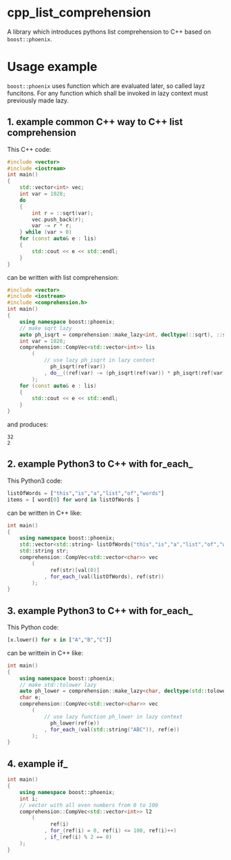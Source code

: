# cpp_list_comprehension
A library which introduces pythons list comprehension to C++ based on `boost::phoenix`.
# Usage example
`boost::phoenix` uses function which are evaluated later, so called layz funcitons. For any function which shall be invoked in lazy context must previously made lazy.
## 1. example common C++ way to C++ list comprehension
This C++ code:
```C++
#include <vector>
#include <iostream>
int main()
{
    std::vector<int> vec;
    int var = 1028;
    do
    {
        int r = ::sqrt(var);
        vec.push_back(r);
        var -= r * r;
    } while (var > 0)
    for (const auto& e : lis)
    {
        std::cout << e << std::endl;
    }
}
```
can be written with list comprehension:
```C++
#include <vector>
#include <iostream>
#include <comprehension.h>
int main()
{
    using namespace boost::phoenix;
    // make sqrt lazy
    auto ph_isqrt = comprehension::make_lazy<int, decltype(::sqrt), ::sqrt>();
    int var = 1028;
    comprehension::CompVec<std::vector<int>> lis
        (
            // use lazy ph_isqrt in lazy context
              ph_isqrt(ref(var))
            , do__((ref(var) -= (ph_isqrt(ref(var)) * ph_isqrt(ref(var)))) > 0)
        );
    for (const auto& e : lis)
    {
        std::cout << e << std::endl;
    }
}
```
and produces:
```
32
2
```
## 2. example Python3 to C++ with for_each_
This Python3 code:
```python
listOfWords = ["this","is","a","list","of","words"]
items = [ word[0] for word in listOfWords ]
```
can be written in C++ like:
```C++
int main()
{
    using namespace boost::phoenix;
    std::vector<std::string> listOfWords{"this","is","a","list","of","words"}
    std::string str;
    comprehension::CompVec<std::vector<char>> vec
        (
              ref(str)[val(0)]
            , for_each_(val(listOfWords), ref(str))
        );
}
```
## 3. example Python3 to C++ with for_each_
This Python code:
```python
[x.lower() for x in ["A","B","C"]]
```
can be writtein in C++ like:
```C++
int main()
{
    using namespace boost::phoenix;
    // make std::tolower lazy
    auto ph_lower = comprehension::make_lazy<char, decltype(std::tolower), std::tolower>()
    char e;
    comprehension::CompVec<std::vector<char>> vec
        (
            // use lazy function ph_lower in lazy context
              ph_lower(ref(e))
            , for_each_(val(std::string("ABC")), ref(e))
        );
}
```
## 4. example if_
```C++
int main()
{
    using namespace boost::phoenix;
    int i;
    // vector with all even numbers from 0 to 100
    comprehension::CompVec<std::vector<int>> l2
        (
              ref(i)
            , for_(ref(i) = 0, ref(i) <= 100, ref(i)++)
            , if_(ref(i) % 2 == 0)
	);
}
```
